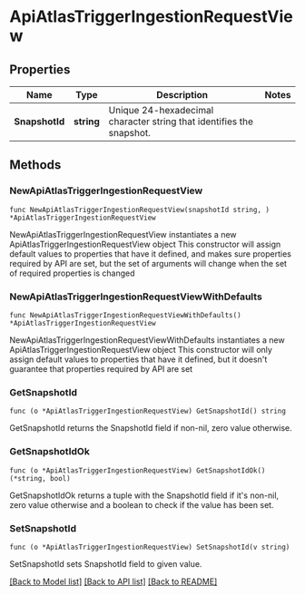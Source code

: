 # ApiAtlasTriggerIngestionRequestView

## Properties

Name | Type | Description | Notes
------------ | ------------- | ------------- | -------------
**SnapshotId** | **string** | Unique 24-hexadecimal character string that identifies the snapshot. | 

## Methods

### NewApiAtlasTriggerIngestionRequestView

`func NewApiAtlasTriggerIngestionRequestView(snapshotId string, ) *ApiAtlasTriggerIngestionRequestView`

NewApiAtlasTriggerIngestionRequestView instantiates a new ApiAtlasTriggerIngestionRequestView object
This constructor will assign default values to properties that have it defined,
and makes sure properties required by API are set, but the set of arguments
will change when the set of required properties is changed

### NewApiAtlasTriggerIngestionRequestViewWithDefaults

`func NewApiAtlasTriggerIngestionRequestViewWithDefaults() *ApiAtlasTriggerIngestionRequestView`

NewApiAtlasTriggerIngestionRequestViewWithDefaults instantiates a new ApiAtlasTriggerIngestionRequestView object
This constructor will only assign default values to properties that have it defined,
but it doesn't guarantee that properties required by API are set

### GetSnapshotId

`func (o *ApiAtlasTriggerIngestionRequestView) GetSnapshotId() string`

GetSnapshotId returns the SnapshotId field if non-nil, zero value otherwise.

### GetSnapshotIdOk

`func (o *ApiAtlasTriggerIngestionRequestView) GetSnapshotIdOk() (*string, bool)`

GetSnapshotIdOk returns a tuple with the SnapshotId field if it's non-nil, zero value otherwise
and a boolean to check if the value has been set.

### SetSnapshotId

`func (o *ApiAtlasTriggerIngestionRequestView) SetSnapshotId(v string)`

SetSnapshotId sets SnapshotId field to given value.



[[Back to Model list]](../README.md#documentation-for-models) [[Back to API list]](../README.md#documentation-for-api-endpoints) [[Back to README]](../README.md)


